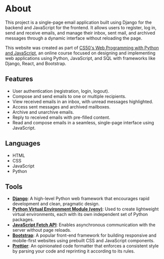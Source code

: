 # About

This project is a single-page email application built using Django for the
backend and JavaScript for the frontend. It allows users to register, log in,
send and receive emails, and manage their inbox, sent mail, and archived
messages through a dynamic interface without reloading the page.

This website was created as part of
[CS50's Web Programming with Python and JavaScript](https://pll.harvard.edu/course/cs50s-web-programming-python-and-javascript),
an online course focused on designing and implementing web applications using
Python, JavaScript, and SQL with frameworks like Django, React, and Bootstrap.

## Features

- User authentication (registration, login, logout).
- Compose and send emails to one or multiple recipients.
- View received emails in an inbox, with unread messages highlighted.
- Access sent messages and archived mailboxes.
- Archive and unarchive emails.
- Reply to received emails with pre-filled content.
- Read and compose emails in a seamless, single-page interface using JavaScript.

## Languages

- HTML
- CSS
- JavaScript
- Python

## Tools

- [**Django**](https://www.djangoproject.com/): A high-level Python web
  framework that encourages rapid development and clean, pragmatic design.
- [**Python Virtual Environment Module (venv)**](https://docs.python.org/3/library/venv.html):
  Used to create lightweight virtual environments, each with its own independent
  set of Python packages.
- [**JavaScript Fetch API**](https://developer.mozilla.org/en-US/docs/Web/API/Fetch_API):
  Enables asynchronous communication with the server without page reloads.
- [**Bootstrap**](https://getbootstrap.com/): A popular front-end framework for
  building responsive and mobile-first websites using prebuilt CSS and
  JavaScript components.
- [**Prettier**](https://prettier.io/): An opinionated code formatter that
  enforces a consistent style by parsing your code and reprinting it according
  to its rules.
